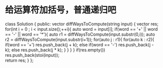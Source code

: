 # 给运算符加括号，普通递归吧
class Solution {
public:
    vector<int> diffWaysToCompute(string input) {
        vector<int> res; 
        for(int i = 0 ; i < input.size();++i){
            auto word = input[i];
            if(word == '+' || word == '-' || word == '*'){
                auto r1 =  diffWaysToCompute(input.substr(0,i));
                auto r2 =  diffWaysToCompute(input.substr(i+1));
                for(auto j : r1){
                    for(auto k : r2){
                            if(word == '+')
                                res.push_back(j + k);
                            else if(word == '-')
                                res.push_back(j - k);
                            else
                                res.push_back(j * k);
                    }
                }
            }
        } 
         if(res.empty())
                res.push_back(stoi(input));  
         return res;
    }
};